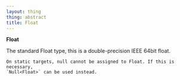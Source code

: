 ```yaml
---
layout: thing
thing: abstract
title: Float
---
```

**Float**

The standard Float type, this is a double-precision IEEE 64bit float.

	On static targets, null cannot be assigned to Float. If this is necessary,
	`Null<Float>` can be used instead.

